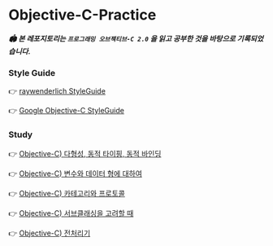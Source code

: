 # Objective-C-Practice

_**🏟 본 레포지토리는 `프로그래밍 오브젝티브-C 2.0` 을 읽고 공부한 것을 바탕으로 기록되었습니다.**_

### Style Guide
👉 [raywenderlich StyleGuide](https://github.com/raywenderlich/objective-c-style-guide)

👉 [Google Objective-C StyleGuide](https://google.github.io/styleguide/objcguide.html)

### Study
👉 [Objective-C) 다형성, 동적 타이핑, 동적 바인딩](https://gyuios.tistory.com/203)

👉 [Objective-C) 변수와 데이터 형에 대하여](https://gyuios.tistory.com/207)

👉 [Objective-C) 카테고리와 프로토콜](https://gyuios.tistory.com/211?category=1034647)

👉 [Objective-C) 서브클래싱을 고려할 때](https://gyuios.tistory.com/214?category=1034647)

👉 [Objective-C) 전처리기](https://gyuios.tistory.com/222?category=1034647)
